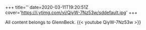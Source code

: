 +++
title=''
date=2020-03-11T19:20:51Z
cover='https://i.ytimg.com/vi/QiyW-7Nz53w/sddefault.jpg'
+++

All content belongs to GlennBeck.
{{< youtube QiyW-7Nz53w >}}
